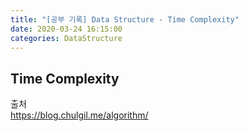 ```yaml
---
title: "[공부 기록] Data Structure - Time Complexity"
date: 2020-03-24 16:15:00
categories: DataStructure
---
```


## Time Complexity

출처  
<https://blog.chulgil.me/algorithm/>  
